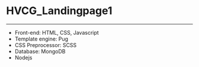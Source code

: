 # HVCG_Landingpage1
----

* Front-end: HTML, CSS, Javascript
* Template engine: Pug
* CSS Preprocessor: SCSS
* Database: MongoDB
* Nodejs